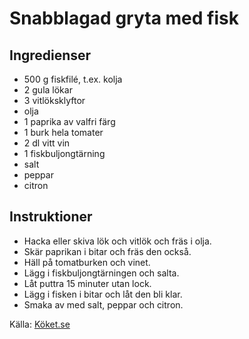 # Snabblagad gryta med fisk

## Ingredienser

* 500 g fiskfilé, t.ex. kolja
* 2  gula lökar
* 3  vitlöksklyftor
*   olja
* 1  paprika av valfri färg
* 1  burk hela tomater
* 2 dl vitt vin
* 1  fiskbuljongtärning
*   salt
*   peppar
*   citron

## Instruktioner

* Hacka eller skiva lök och vitlök och fräs i olja.
* Skär paprikan i bitar och fräs den också.
* Häll på tomatburken och vinet.
* Lägg i fiskbuljongtärningen och salta.
* Låt puttra 15 minuter utan lock.
* Lägg i fisken i bitar och låt den bli klar.
* Smaka av med salt, peppar och citron.

Källa: [Köket.se](https://www.koket.se/sanna-toringe/soppor-och-grytor/fisk-och-skaldjur/snabblagad-gryta-med-fisk/)